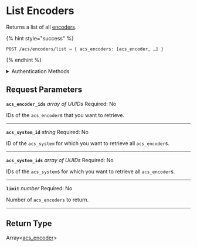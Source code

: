# List Encoders

Returns a list of all [encoders](../../../capability-guides/access-systems/working-with-card-encoders-and-scanners/README.md).

{% hint style="success" %}
```
POST /acs/encoders/list ⇒ { acs_encoders: [acs_encoder, …] }
```
{% endhint %}

<details>

<summary>Authentication Methods</summary>

- API key
- Personal access token
  <br>Must also include the `seam-workspace` header in the request.
</details>

## Request Parameters

**`acs_encoder_ids`** *array* *of UUIDs*
Required: No

IDs of the `acs_encoder`s that you want to retrieve.

---

**`acs_system_id`** *string*
Required: No

ID of the `acs_system` for which you want to retrieve all `acs_encoder`s.

---

**`acs_system_ids`** *array* *of UUIDs*
Required: No

IDs of the `acs_system`s for which you want to retrieve all `acs_encoder`s.

---

**`limit`** *number*
Required: No

Number of `acs_encoders` to return.

---


## Return Type

Array<[acs\_encoder](./)>
